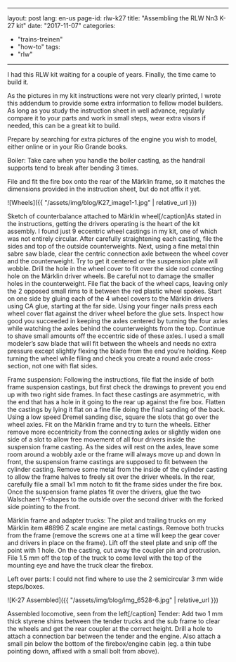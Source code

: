 <!--
SPDX-FileCopyrightText: 2024 EJ Broerse

SPDX-License-Identifier: CC-BY-NC-SA-4.0
-->

---
layout: post
lang: en-us
page-id: rlw-k27
title: "Assembling the RLW Nn3 K-27 kit"
date: "2017-11-07"
categories:
  - "trains-treinen"
  - "how-to"
tags:
  - "rlw"
---

I had this RLW kit waiting for a couple of years. Finally, the time came to build it.

As the pictures in my kit instructions were not very clearly printed, I wrote this
addendum to provide some extra information to fellow model builders. As long as you
study the instruction sheet in well advance, regularly compare it to your parts and
work in small steps, wear extra visors if needed, this can be a great kit to build.

Prepare by searching for extra pictures of the engine you wish to model, either online
or in your Rio Grande books.

Boiler: Take care when you handle the boiler casting, as the handrail supports tend
to break after bending 3 times.

File and fit the fire box onto the rear of the Märklin frame, so it matches the
dimensions provided in the instruction sheet, but do not affix it yet.

![Wheels]({{ "/assets/img/blog/K27_image1-1.jpg" | relative_url }})

Sketch of counterbalance attached to Märklin wheel\[/caption\]As stated in the
instructions, getting the drivers operating is the heart of the kit assembly.
I found just 9 eccentric wheel castings in my kit, one of which was not entirely
circular. After carefully straightening each casting, file the sides and top of
the outside counterweights. Next, using a fine metal thin sabre saw blade, clear
the centric connection axle between the wheel cover and the counterweight. Try
to get it centered or the suspension plate will wobble. Drill the hole in the wheel
cover to fit over the side rod connecting hole on the Märklin driver wheels.
Be careful not to damage the smaller holes in the counterweight. File flat the back
of the wheel caps, leaving only the 2 opposed small rims to it between the red
plastic wheel spokes. Start on one side by gluing each of the 4 wheel covers to
the Märklin drivers using CA glue, starting at the far side. Using your finger
nails press each wheel cover flat against the driver wheel before the glue sets.
Inspect how good you succeeded in keeping the axles centered by turning the four
axles while watching the axles behind the counterweights from the top. Continue
to shave small amounts off the eccentric side of these axles. I used a small modeler’s
saw blade that will fit between the wheels and needs no extra pressure except slightly
flexing the blade from the end you’re holding. Keep turning the wheel while filing
and check you create a round axle cross-section, not one with flat sides.

Frame suspension: Following the instructions, file flat the inside of both frame
suspension castings, but first check the drawings to prevent you end up with two
right side frames. In fact these castings are asymmetric, with the end that has
a hole in it going to the rear up against the fire box. Flatten the castings by
lying it flat on a fine file doing the final sanding of the back. Using a low
speed Dremel sanding disc, square the slots that go over the wheel axles. Fit
on the Märklin frame and try to turn the wheels. Either remove more eccentricity
from the connecting axles or slightly widen one side of a slot to allow free
movement of all four drivers inside the suspension frame casting. As the sides
will rest on the axles, leave some room around a wobbly axle or the frame will
always move up and down In front, the suspension frame castings are supposed to
fit between the cylinder casting. Remove some metal from the inside of the
cylinder casting to allow the frame halves to freely sit over the driver wheels.
In the rear, carefully file a small 1x1 mm notch to fit the frame sides under
the fire box. Once the suspension frame plates fit over the drivers, glue the
two Walschaert Y-shapes to the outside over the second driver with the forked
side pointing to the front.

Märklin frame and adapter trucks: The pilot and trailing trucks on my Märklin
item #8896 Z scale engine are metal castings. Remove both trucks from the frame
(remove the screws one at a time will keep the gear cover and drivers in place
on the frame). Lift off the steel plate and snip off the point with 1 hole.
On the casting, cut away the coupler pin and protrusion. File 1.5 mm off the
top of the truck to come level with the top of the mounting eye and have the
truck clear the firebox.

Left over parts: I could not find where to use the 2 semicircular 3 mm wide steps/boxes.

![K-27 Assembled]({{ "/assets/img/blog/img_6528-6.jpg" | relative_url }})

Assembled locomotive, seen from the left\[/caption\] Tender: Add two 1 mm thick
styrene shims between the tender trucks and the sub frame to clear the wheels
and get the rear coupler at the correct height. Drill a hole to attach a
connection bar between the tender and the engine. Also attach a small pin below
the bottom of the firebox/engine cabin (eg. a thin tube pointing down, affixed
with a small bolt from above).
